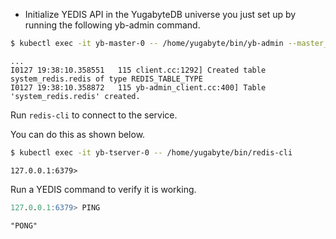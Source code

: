 <!--
+++
private = true
+++
-->

* Initialize YEDIS API in the YugabyteDB universe you just set up by running the following yb-admin command.

```sh
$ kubectl exec -it yb-master-0 -- /home/yugabyte/bin/yb-admin --master_addresses yb-master-0.yb-masters.default.svc.cluster.local:7100 setup_redis_table
```

```output
...
I0127 19:38:10.358551   115 client.cc:1292] Created table system_redis.redis of type REDIS_TABLE_TYPE
I0127 19:38:10.358872   115 yb-admin_client.cc:400] Table 'system_redis.redis' created.
```

Run `redis-cli` to connect to the service.

You can do this as shown below.

```sh
$ kubectl exec -it yb-tserver-0 -- /home/yugabyte/bin/redis-cli
```

```output
127.0.0.1:6379>
```

Run a YEDIS command to verify it is working.

```sql
127.0.0.1:6379> PING
```

```output
"PONG"
```
